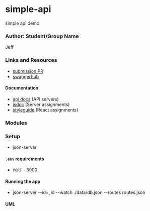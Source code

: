 # simple-api
simple api demo

### Author: Student/Group Name
Jeff

### Links and Resources
* [submission PR](https://github.com/JeffLawrence1/simple-api/pull/1)
* [swaggerhub](https://app.swaggerhub.com/apis/JeffLawrence1/core-api/1.0.0)


#### Documentation
* [api docs](http://xyz.com) (API servers)
* [jsdoc](http://xyz.com) (Server assignments)
* [styleguide](http://xyz.com) (React assignments)

### Modules


### Setup
* json-server

#### `.env` requirements
* `PORT` - 3000


#### Running the app
* json-server --id=_id --watch ./data/db.json --routes routes.json

#### UML